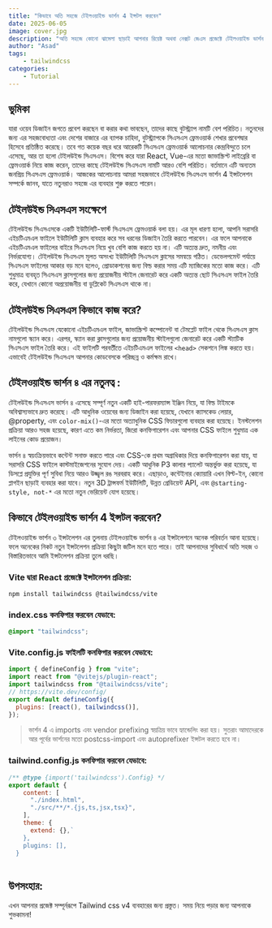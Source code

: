 ```yaml
---
title: "কিভাবে অতি সহজে টেইলওয়াইন্ড ভার্শন 4 ইন্সটল করবেন"
date: 2025-06-05
image: cover.jpg
description: "অতি সহজে কোনো ঝামেলা ছাড়াই আপনার রিয়েক্ট অথবা নেক্সট জেএস প্রজেক্টে টেইলওয়াইন্ড ভার্শন 4 ইন্সটল করুন।"
author: "Asad"
tags:
    - tailwindcss
categories:
    - Tutorial
---
```


## ভুমিকা

যারা ওয়েব ডিজাইন জগতে প্রবেশ করছেন বা করার কথা ভাবছেন, তাদের কাছে বুটস্ট্র্যাপ নামটি বেশ পরিচিত। নতুনদের জন্য এর সহজবোধ্যতা এবং দেশের বাজারে এর ব্যাপক চাহিদা, বুটস্ট্র্যাপকে সিএসএস ফ্রেমওয়ার্ক শেখার প্রবেশদ্বার হিসেবে প্রতিষ্ঠিত করেছে। তবে গত কয়েক বছর ধরে আরেকটি সিএসএস ফ্রেমওয়ার্ক আলোচনার কেন্দ্রবিন্দুতে চলে এসেছে, আর তা হলো টেইলউইন্ড সিএসএস। বিশেষ করে যারা React, Vue-এর মতো জাভাস্ক্রিপ্ট লাইব্রেরি বা ফ্রেমওয়ার্ক নিয়ে কাজ করেন, তাদের কাছে টেইলউইন্ড সিএসএস নামটি আরও বেশি পরিচিত। বর্তমানে এটি অন্যতম জনপ্রিয় সিএসএস ফ্রেমওয়ার্ক। আজকের আলোচনায় আমরা সহজভাবে টেইলউইন্ড সিএসএস ভার্শন 4 ইন্সটলেশন সম্পর্কে জানব, যাতে নতুনরাও সহজে এর ব্যবহার শুরু করতে পারেন।


## টেইলউইন্ড সিএসএস সংক্ষেপে

টেইলউইন্ড সিএসএসকে একটি ইউটিলিটি-ফার্স্ট সিএসএস ফ্রেমওয়ার্ক বলা হয়। এর মূল ধারণা হলো, আপনি সরাসরি এইচটিএমএল ফাইলে ইউটিলিটি ক্লাস ব্যবহার করে সব ধরনের ডিজাইন তৈরি করতে পারবেন। এর ফলে আপনাকে এইচটিএমএল ফাইলের বাইরে সিএসএস নিয়ে খুব বেশি কাজ করতে হয় না। এটি অত্যন্ত দ্রুত, নমনীয় এবং নির্ভরযোগ্য। টেইলউইন্ড সিএসএস মূলত অসংখ্য ইউটিলিটি সিএসএস ক্লাসের সমন্বয়ে গঠিত। ডেভেলপমেন্ট পর্যায়ে সিএসএস ফাইলের আকার বড় মনে হলেও, প্রোডাকশনের জন্য বিল্ড করার সময় এটি ম্যাজিকের মতো কাজ করে। এটি শুধুমাত্র ব্যবহৃত সিএসএস ক্লাসগুলোর জন্য প্রয়োজনীয় স্টাইল জেনারেট করে একটি অত্যন্ত ছোট সিএসএস ফাইল তৈরি করে, যেখানে কোনো অপ্রয়োজনীয় বা ডুপ্লিকেট সিএসএস থাকে না।


## টেইলউইন্ড সিএসএস কিভাবে কাজ করে?

টেইলউইন্ড সিএসএস যেকোনো এইচটিএমএল ফাইল, জাভাস্ক্রিপ্ট কম্পোনেন্ট বা টেমপ্লেট ফাইল থেকে সিএসএস ক্লাস নামগুলো স্ক্যান করে। এরপর, স্ক্যান করা ক্লাসগুলোর জন্য প্রয়োজনীয় স্টাইলগুলো জেনারেট করে একটি স্ট্যাটিক সিএসএস ফাইল তৈরি করে। এই ফাইলটি পরবর্তীতে এইচটিএমএল ফাইলের `<head>` সেকশনে লিঙ্ক করতে হয়। এভাবেই টেইলউইন্ড সিএসএস আপনার কোডবেসকে পরিচ্ছন্ন ও কর্মক্ষম রাখে।


## টেইলওয়াইন্ড ভার্শন ৪ এর নতুনত্ব :

টেইলউইন্ড সিএসএস ভার্সন ৪ এসেছে সম্পূর্ণ নতুন একটি হাই-পারফরম্যান্স ইঞ্জিন নিয়ে, যা বিল্ড টাইমকে অবিশ্বাস্যভাবে দ্রুত করেছে। এটি আধুনিক ওয়েবের জন্য ডিজাইন করা হয়েছে, যেখানে ক্যাসকেড লেয়ার, @property, এবং `color-mix()`-এর মতো অত্যাধুনিক CSS ফিচারগুলো ব্যবহার করা হয়েছে। ইনস্টলেশন প্রক্রিয়া আরও সহজ হয়েছে, কারণ এতে কম নির্ভরতা, জিরো কনফিগারেশন এবং আপনার CSS ফাইলে শুধুমাত্র এক লাইনের কোড প্রয়োজন।

ভার্সন ৪ স্বয়ংক্রিয়ভাবে কন্টেন্ট সনাক্ত করতে পারে এবং CSS-কে প্রথম অগ্রাধিকার দিয়ে কনফিগারেশন করা যায়, যা সরাসরি CSS ফাইলে কাস্টমাইজেশনের সুযোগ দেয়। একটি আধুনিক P3 কালার প্যালেট অন্তর্ভুক্ত করা হয়েছে, যা ডিসপ্লে প্রযুক্তির পূর্ণ সুবিধা নিয়ে আরও উজ্জ্বল রঙ সরবরাহ করে। এছাড়াও, কন্টেইনার ক্যোয়ারি এখন বিল্ট-ইন, কোনো প্লাগইন ছাড়াই ব্যবহার করা যাবে। নতুন 3D ট্রান্সফর্ম ইউটিলিটি, উন্নত গ্রেডিয়েন্ট API, এবং `@starting-style, not-*` এর মতো নতুন ভেরিয়েন্ট যোগ হয়েছে।


## কিভাবে টেইলওয়াইন্ড ভার্শন 4 ইন্সটল করবেন?

টেইলওয়াইন্ড ভার্শন ৩ ইন্সটলেশন এর তুলনায় টেইলওয়াইন্ড ভার্শন ৪ এর ইন্সটলেশনে অনেক পরিবর্তন আনা হয়েছে। ফলে অনেকের নিকট নতুন ইন্সটলেশন প্রক্রিয়া কিছুটা জটিল মনে হতে পারে। তাই আপনাদের সুবিধার্থে অতি সহজ ও বিস্তারিতভাবে আমি ইন্সটলেশন প্রক্রিয়া তুলে ধরছি।

### Vite দ্বারা React প্রজেক্টে ইন্সটলেশন প্রক্রিয়া:

```bash
npm install tailwindcss @tailwindcss/vite
```

### index.css কনফিগার করবেন যেভাবে:

```css
@import "tailwindcss";
```

### Vite.config.js ফাইলটি কনফিগার করবেন যেভাবে:

```javascript
import { defineConfig } from "vite";
import react from "@vitejs/plugin-react";
import tailwindcss from "@tailwindcss/vite";
// https://vite.dev/config/
export default defineConfig({
  plugins: [react(), tailwindcss()],
});
```

> ভার্শন 4 এ imports এবং vendor prefixing স্বয়ত্রিয় ভাবে হ্যান্ডেলিং করা হয়। সুতরাং আমাদেরকে আর পূর্বের ভার্শনের মতো postcss-import এবং autoprefixer ইন্সটল করতে হবে না।

### tailwind.config.js কনফিগার করবেন যেভাবে:

```javascript
/** @type {import('tailwindcss').Config} */
export default {
    content: [
      "./index.html",
      "./src/**/*.{js,ts,jsx,tsx}",
    ],
    theme: {
      extend: {},`
    },
    plugins: [],
  }
  
  ```


  ## উপসংহার:
  
   এখন আপনার প্রজেক্ট সম্পূর্নরূপে Tailwind css v4 ব্যবহারের জন্য প্রস্তুত। সময় নিয়ে পড়ার জন্য আপনাকে শুভকামনা!

















